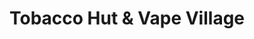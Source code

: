 ---
title: "Tobacco Hut & Vape Village"
url: /fredericksburg/tobacco-hut-und-vape-village/
shop: Tabak
---